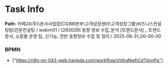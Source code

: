 # Task Info

**Path:** 카페24(주)\본사사업장\[CG]MI본부\고객성장센터\고객성장그룹\비즈니스컨설팅팀\전문컨설팅 / wskim01 / [283029] 동향 정보 수집_분석 [트렌드문서] _ 트렌드문서, 쇼핑몰 운영 팁, 신기능, 전반 동향정보 수집 및 정리 / 2025-08-31_00-00-00

### BPMN
- ["https://n8n-mi-043-web.hanpda.com/workflow/oVbgNwfiCdTdynPa"]

